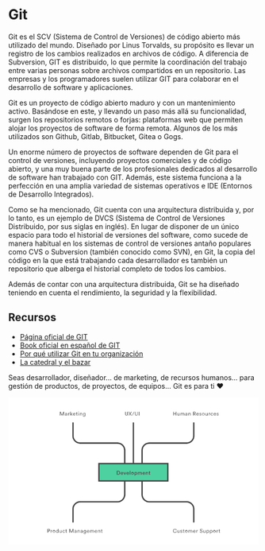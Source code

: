 # Git

Git es el SCV (Sistema de Control de Versiones) de código abierto más utilizado del mundo. Diseñado por Linus Torvalds, su propósito es llevar un registro de los cambios realizados en archivos de código. A diferencia de Subversion, GIT es distribuido, lo que permite la coordinación del trabajo entre varias personas sobre archivos compartidos en un repositorio. Las empresas y los programadores suelen utilizar GIT para colaborar en el desarrollo de software y aplicaciones.

Git es un proyecto de código abierto maduro y con un mantenimiento activo. Basándose en este, y llevando un paso más allá su funcionalidad, surgen los repositorios remotos o forjas: plataformas web que permiten alojar los proyectos de software de forma remota. Algunos de los más utilizados son Github, Gitlab, Bitbucket, Gitea o Gogs.

Un enorme número de proyectos de software dependen de Git para el control de versiones, incluyendo proyectos comerciales y de código abierto, y una muy buena parte de los profesionales dedicados al desarrollo de software han trabajado con GIT. Además, este sistema funciona a la perfección en una amplia variedad de sistemas operativos e IDE (Entornos de Desarrollo Integrados).

Como se ha mencionado, Git cuenta con una arquitectura distribuida y, por lo tanto, es un ejemplo de DVCS (Sistema de Control de Versiones Distribuido, por sus siglas en inglés). En lugar de disponer de un único espacio para todo el historial de versiones del software, como sucede de manera habitual en los sistemas de control de versiones antaño populares como CVS o Subversion (también conocido como SVN), en Git, la copia del código en la que está trabajando cada desarrollador es también un repositorio que alberga el historial completo de todos los cambios.

Además de contar con una arquitectura distribuida, Git se ha diseñado teniendo en cuenta el rendimiento, la seguridad y la flexibilidad.

## Recursos
- [Página oficial de GIT](https://git-scm.com/)
- [Book oficial en español de GIT](https://git-scm.com/book/es/v2)
- [Por qué utilizar Git en tu organización](https://www.atlassian.com/es/git/tutorials/why-git) 
- [La catedral y el bazar](https://github.com/prefapp/formacion/blob/master/cursos/git/_media/02_hands_on/catedralbazar.pdf)
  
Seas desarrollador, diseñador... de marketing, de recursos humanos... para gestión de productos, de proyectos, de equipos... Git es para ti ❤️

<div style="text-align: center;">
  <div style="margin: 0 auto">

![](_media/README/development_git.png)

  </div>
</div>
